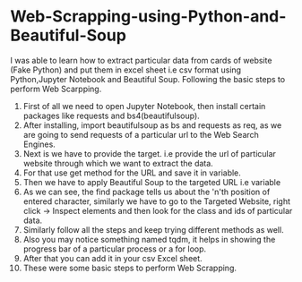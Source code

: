 # Web-Scrapping-using-Python-and-Beautiful-Soup
I was able to learn how to extract particular data from cards of website (Fake Python) and put them in excel sheet i.e csv format using Python,Jupyter Notebook and Beautiful Soup. 
Following the basic steps to perform Web Scarpping.
1) First of all we need to open Jupyter Notebook, then install certain packages like requests and bs4(beautifulsoup). 
2) After installing, import beautifulsoup as bs and requests as req, as we are going to send requests of a particular url to the Web Search Engines.
3) Next is we have to provide the target. i.e provide the url of particular website through which we want to extract the data.
4) For that use get method for the URL and save it in variable.
5) Then we have to apply Beautiful Soup to the targeted URL i.e variable
6) As we can see, the find package tells us about the 'n'th position of entered character, similarly we have to go to the Targeted Website, right click -> Inspect elements and 
   then look for the class and ids of particular data.
7) Similarly follow all the steps and keep trying different methods as well.
8) Also you may notice something named tqdm, it helps in showing the progress bar of a particular process or a for loop.
9) After that you can add it in your csv Excel sheet.
10) These were some basic steps to perform Web Scrapping.
